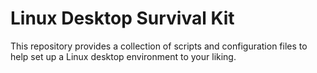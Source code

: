 # Linux Desktop Survival Kit

This repository provides a collection of scripts and configuration files to help set up a Linux desktop environment to your liking.
